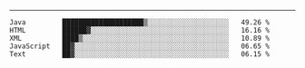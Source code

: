 ---

<!--START_SECTION:waka-->
```text
Java         ████████████████████▒░░░░░░░░░░░░░░░░░░░░   49.26 % 
HTML         ██████▓░░░░░░░░░░░░░░░░░░░░░░░░░░░░░░░░░░   16.16 % 
XML          ████▒░░░░░░░░░░░░░░░░░░░░░░░░░░░░░░░░░░░░   10.89 % 
JavaScript   ██▓░░░░░░░░░░░░░░░░░░░░░░░░░░░░░░░░░░░░░░   06.65 % 
Text         ██▓░░░░░░░░░░░░░░░░░░░░░░░░░░░░░░░░░░░░░░   06.15 % 
```
<!--END_SECTION:waka-->


[linkedin]: https://www.linkedin.com/in/mohamed-elh/

